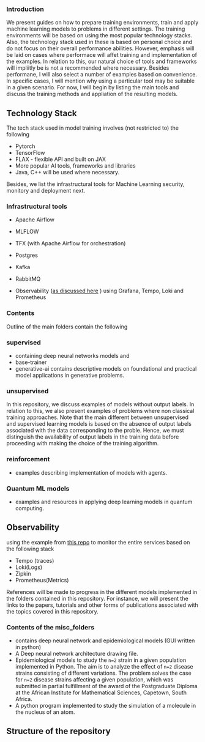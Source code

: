### Introduction

We present guides on how to prepare training environments, train and apply machine learning models to problems in different settings. 
The training environments will be based on using the most popular technology stacks. Also, the technology stack used in these is based on personal choice and do not focus on their overall performance abilities. However, emphasis will be laid on cases where performace will affet training and implementation of the examples. In relation to this, our natural choice of tools and frameworks will impliitly be  is not a recommended where necessary. Besides performane, I will also select a number of examples based on convenience. In specific cases, I will mention why using a particular tool may be suitable in a given scenario. For now, I will begin by listing the main tools and discuss the training methods and appliation of the resulting models.

## Technology Stack

  The tech stack used in model training involves (not restricted to) the following

- Pytorch
- TensorFlow
- FLAX - flexible API and built on JAX
- More popular AI tools, frameworks and libraries
- Java, C++ will be used where necessary.

Besides, we list the infrastructural tools for Machine Learning security, monitory and deployment next. 

### Infrastructural tools

- Apache Airflow
- MLFLOW
- TFX (with Apache Airflow for orchestration)
- Postgres
- Kafka
- RabbitMQ

- Observability ([as discussed here](https://grafana.com/grafana/dashboards/16110-fastapi-observability/)
) using Grafana, Tempo, Loki and Prometheus

### Contents

Outline of the main folders contain the following

### supervised

- containing deep neural networks models and
- base-trainer
- generative-ai contains descriptive models on foundational and practical model applications in generative problems.

### unsupervised

 In this repository, we discuss examples of models without output labels. In relation to this, we also present examples of problems where non classical training approaches. Note that the main different between unsupervised and supervised learning models is based on the absence of output labels associated with the data corresponding to the proble. Hence, we must distinguish the availability of output labels in the training data before proceeding with making the choice of the training algorithm.

### reinforcement

- examples describing implementation of models with agents.

### Quantum ML models

- examples and resources in applying deep learning models in quantum computing.

## Observability

using the example from [this repo](https://github.com/blueswen/fastapi-observability) to monitor the entire services based on the following stack

- Tempo (traces)
- Loki(Logs)
- Zipkin 
- Prometheus(Metrics)

References will be made to progress in the different models implemented in the folders contained in this repository. For instance,
we will present the links to the papers, tutorials and other forms of publications associated with the topics covered in this repository.

### Contents of the misc_folders

- contains deep neural network and epidemiological models (GUI written in python)
- A Deep neural network architecture drawing file.
- Epidemiological models to study the `n=2` strain in a given population implemented in Python. The aim is to analyze the effect of `n=2` disease strains consisting of different variations. The problem solves the case for `n=2` disease strains affecting a given population, which was submitted in partial fulfillment of the award of the Postgraduate Diploma at the African Institute for Mathematical Sciences, Capetown, South Africa.
- A python program implemented to study the simulation of a molecule in the nucleus of an atom.

## Structure of the repository
